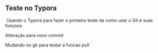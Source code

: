 ## Teste no Typora

​	Usando o Typora para fazer o primeiro teste de como usar o Git e suas funçoes

Alteração para novo commit

Mudando no git para testar a funcao pull


